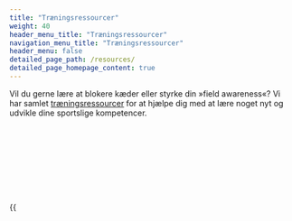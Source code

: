 ```yaml
---
title: "Træningsressourcer"
weight: 40
header_menu_title: "Træningsressourcer"
navigation_menu_title: "Træningsressourcer"
header_menu: false
detailed_page_path: /resources/
detailed_page_homepage_content: true
---
```

Vil du gerne lære at blokere kæder eller styrke din »field awareness«? Vi har samlet [træningsressourcer](resources) for at hjælpe dig med at lære noget nyt og udvikle dine sportslige kompetencer.

{{<svg duel>}}